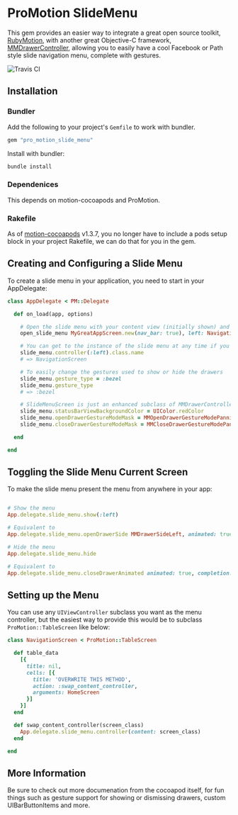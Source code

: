 # ProMotion SlideMenu
This gem provides an easier way to integrate a great open source toolkit, [RubyMotion](http://www.rubymotion.com), with another great Objective-C framework, [MMDrawerController](https://github.com/mutualmobile/MMDrawerController), allowing you to easily have a cool Facebook or Path style slide navigation menu, complete with gestures.

![Travis CI](https://secure.travis-ci.org/macfanatic/promotion_slide_menu.png?branch=master)

## Installation

### Bundler

Add the following to your project's `Gemfile` to work with bundler.

```ruby
gem "pro_motion_slide_menu"
```

Install with bundler:

```ruby
bundle install
```

### Dependenices
This depends on motion-cocoapods and ProMotion.

### Rakefile

As of [motion-cocoapods](https://github.com/HipByte/motion-cocoapods/compare/1.3.6...1.3.7) v1.3.7, you no longer have to include a pods setup block in your project Rakefile, we can do that for you in the gem.

## Creating and Configuring a Slide Menu
To create a slide menu in your application, you need to start in your AppDelegate:

```ruby
class AppDelegate < PM::Delegate

  def on_load(app, options)

    # Open the slide menu with your content view (initially shown) and navigation view(s) (initially hidden)
    open_slide_menu MyGreatAppScreen.new(nav_bar: true), left: NavigationScreen

    # You can get to the instance of the slide menu at any time if you need to
    slide_menu.controller(:left).class.name
    # => NavigationScreen

    # To easily change the gestures used to show or hide the drawers
    slide_menu.gesture_type = :bezel
    slide_menu.gesture_type
    # => :bezel

    # SlideMenuScreen is just an enhanced subclass of MMDrawerController, so you can do all sorts of things with it
    slide_menu.statusBarViewBackgroundColor = UIColor.redColor
    slide_menu.openDrawerGestureModeMask = MMOpenDrawerGestureModePanningNavigationBar
    slide_menu.closeDrawerGestureModeMask = MMCloseDrawerGestureModePanningNavigationBar

  end

end
```

## Toggling the Slide Menu Current Screen
To make the slide menu present the menu from anywhere in your app:

```ruby

# Show the menu
App.delegate.slide_menu.show(:left)

# Equivalent to
App.delegate.slide_menu.openDrawerSide MMDrawerSideLeft, animated: true, completion: ->(c) { true }

# Hide the menu
App.delegate.slide_menu.hide

# Equivalent to
App.delegate.slide_menu.closeDrawerAnimated animated: true, completion: ->(c) { true }

```

## Setting up the Menu
You can use any `UIViewController` subclass you want as the menu controller, but the easiest way to provide this would be to subclass `ProMotion::TableScreen` like below:

```ruby
class NavigationScreen < ProMotion::TableScreen

  def table_data
    [{
      title: nil,
      cells: [{
        title: 'OVERWRITE THIS METHOD',
        action: :swap_content_controller,
        arguments: HomeScreen
      }]
    }]
  end

  def swap_content_controller(screen_class)
    App.delegate.slide_menu.controller(content: screen_class)
  end

end
```

## More Information

Be sure to check out more documenation from the cocoapod itself, for fun things such as gesture support for showing or dismissing drawers, custom UIBarButtonItems and more.
